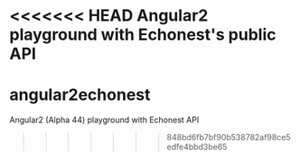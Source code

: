 <<<<<<< HEAD
Angular2 playground with Echonest's public API
=======
# angular2echonest
Angular2 (Alpha 44) playground with Echonest API
>>>>>>> 848bd6fb7bf90b538782af98ce5edfe4bbd3be65
